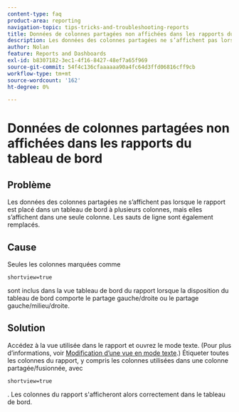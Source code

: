 ```yaml
---
content-type: faq
product-area: reporting
navigation-topic: tips-tricks-and-troubleshooting-reports
title: Données de colonnes partagées non affichées dans les rapports du tableau de bord
description: Les données des colonnes partagées ne s’affichent pas lorsque le rapport est placé dans un tableau de bord à plusieurs colonnes, mais elles s’affichent dans une seule colonne. Les sauts de ligne sont également remplacés.
author: Nolan
feature: Reports and Dashboards
exl-id: b8307182-3ec1-4f16-8427-48ef7a65f969
source-git-commit: 54f4c136cfaaaaaa90a4fc64d3ffd06816cff9cb
workflow-type: tm+mt
source-wordcount: '162'
ht-degree: 0%

---
```


# Données de colonnes partagées non affichées dans les rapports du tableau de bord

## Problème

Les données des colonnes partagées ne s’affichent pas lorsque le rapport est placé dans un tableau de bord à plusieurs colonnes, mais elles s’affichent dans une seule colonne. Les sauts de ligne sont également remplacés.

## Cause

Seules les colonnes marquées comme

```
shortview=true
```

sont inclus dans la vue tableau de bord du rapport lorsque la disposition du tableau de bord comporte le partage gauche/droite ou le partage gauche/milieu/droite.

## Solution

Accédez à la vue utilisée dans le rapport et ouvrez le mode texte. (Pour plus d’informations, voir [Modification d’une vue en mode texte](../../../reports-and-dashboards/reports/text-mode/edit-text-mode-in-view.md).) Étiqueter toutes les colonnes du rapport, y compris les colonnes utilisées dans une colonne partagée/fusionnée, avec

```
shortview=true
```

. Les colonnes du rapport s&#39;afficheront alors correctement dans le tableau de bord.
